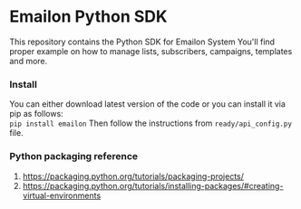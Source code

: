 Emailon Python SDK
================

This repository contains the Python SDK for Emailon System
You'll find proper example on how to manage lists, subscribers, campaigns, templates and more.

### Install
You can either download latest version of the code or you can install it via pip as follows:  
`pip install emailon`
Then follow the instructions from `ready/api_config.py` file.


### Python packaging reference    
1. https://packaging.python.org/tutorials/packaging-projects/  
2. https://packaging.python.org/tutorials/installing-packages/#creating-virtual-environments  
